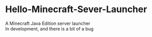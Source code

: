 # Hello-Minecraft-Sever-Launcher
A Minecraft Java Edition server launcher<br>
In development, and there is a bit of a bug
